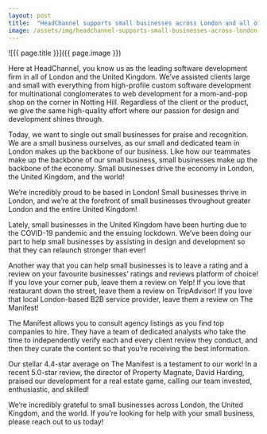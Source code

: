 ```yaml
---
layout: post
title:  "HeadChannel supports small businesses across London and all of the United Kingdom"
image: /assets/img/headchannel-supports-small-businesses-across-london-and-all-of-the-united-kingdom.jpg
---
```


![{{ page.title }}]({{ page.image }})

Here at HeadChannel, you know us as the leading software development firm in all of London and the United Kingdom. We’ve assisted clients large and small with everything from high-profile custom software development for multinational conglomerates to web development for a mom-and-pop shop on the corner in Notting Hill. Regardless of the client or the product, we give the same high-quality effort where our passion for design and development shines through.

Today, we want to single out small businesses for praise and recognition. We are a small business ourselves, as our small and dedicated team in London makes up the backbone of our business. Like how our teammates make up the backbone of our small business, small businesses make up the backbone of the economy. Small businesses drive the economy in London, the United Kingdom, and the world!

We’re incredibly proud to be based in London! Small businesses thrive in London, and we’re at the forefront of small businesses throughout greater London and the entire United Kingdom!

Lately, small businesses in the United Kingdom have been hurting due to the COVID-19 pandemic and the ensuing lockdown. We’ve been doing our part to help small businesses by assisting in design and development so that they can relaunch stronger than ever!

Another way that you can help small businesses is to leave a rating and a review on your favourite businesses’ ratings and reviews platform of choice! If you love your corner pub, leave them a review on Yelp! If you love that restaurant down the street, leave them a review on TripAdvisor! If you love that local London-based B2B service provider, leave them a review on The Manifest!

The Manifest allows you to consult agency listings as you find top companies to hire. They have a team of dedicated analysts who take the time to independently verify each and every client review they conduct, and then they curate the content so that you’re receiving the best information.

Our stellar 4.4-star average on The Manifest is a testament to our work! In a recent 5.0-star review, the director of Property Magnate, David Harding, praised our development for a real estate game, calling our team invested, enthusiastic, and skilled!

We’re incredibly grateful to small businesses across London, the United Kingdom, and the world. If you’re looking for help with your small business, please reach out to us today!
